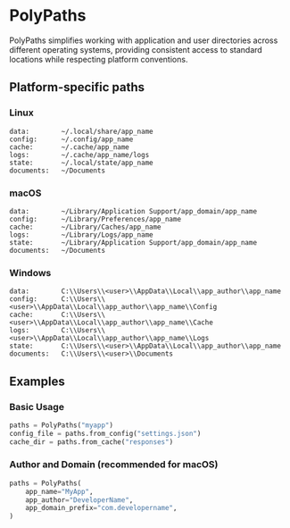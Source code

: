 # PolyPaths

PolyPaths simplifies working with application and user directories across different operating systems, providing consistent access to standard locations while respecting platform conventions.

## Platform-specific paths

### Linux

```text
data:        ~/.local/share/app_name
config:      ~/.config/app_name
cache:       ~/.cache/app_name
logs:        ~/.cache/app_name/logs
state:       ~/.local/state/app_name
documents:   ~/Documents
```

### macOS

```text
data:        ~/Library/Application Support/app_domain/app_name
config:      ~/Library/Preferences/app_name
cache:       ~/Library/Caches/app_name
logs:        ~/Library/Logs/app_name
state:       ~/Library/Application Support/app_domain/app_name
documents:   ~/Documents
```

### Windows

```text
data:        C:\\Users\\<user>\\AppData\\Local\\app_author\\app_name
config:      C:\\Users\\<user>\\AppData\\Local\\app_author\\app_name\\Config
cache:       C:\\Users\\<user>\\AppData\\Local\\app_author\\app_name\\Cache
logs:        C:\\Users\\<user>\\AppData\\Local\\app_author\\app_name\\Logs
state:       C:\\Users\\<user>\\AppData\\Local\\app_author\\app_name
documents:   C:\\Users\\<user>\\Documents
```

## Examples

### Basic Usage

```python
paths = PolyPaths("myapp")
config_file = paths.from_config("settings.json")
cache_dir = paths.from_cache("responses")
```

### Author and Domain (recommended for macOS)

```python
paths = PolyPaths(
    app_name="MyApp",
    app_author="DeveloperName",
    app_domain_prefix="com.developername",
)
```
